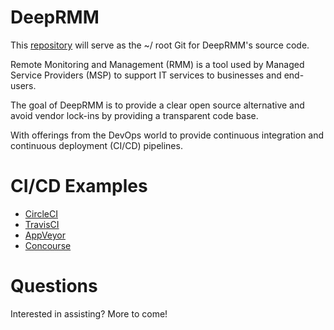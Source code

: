 # DeepRMM
This [repository](https://github.com/DeepInThought/DeepRMM) will serve as the ~/ root Git for DeepRMM's source code.

Remote Monitoring and Management (RMM) is a tool used by Managed Service Providers (MSP) to support IT services to businesses and end-users.  

The goal of DeepRMM is to provide a clear open source alternative and avoid vendor lock-ins by providing a transparent code base.

With offerings from the DevOps world to provide continuous integration and continuous deployment (CI/CD) pipelines.

# CI/CD Examples
- [CircleCI](https://circleci.com)
- [TravisCI](https://travis-ci.org/)
- [AppVeyor](https://ci.appveyor.com)
- [Concourse](https://concourse-ci.org)

# Questions
Interested in assisting?  More to come!
